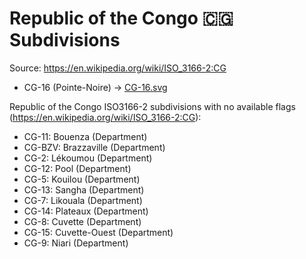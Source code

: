 # Republic of the Congo 🇨🇬 Subdivisions

Source: https://en.wikipedia.org/wiki/ISO_3166-2:CG

* CG-16 (Pointe-Noire) -> [CG-16.svg](https://github.com/amckenna41/iso3166-flag-icons/blob/main/iso3166-2-icons/CG/CG-16.svg)

Republic of the Congo ISO3166-2 subdivisions with no available flags (https://en.wikipedia.org/wiki/ISO_3166-2:CG):

* CG-11: Bouenza (Department)
* CG-BZV: Brazzaville (Department)
* CG-2: Lékoumou (Department)
* CG-12: Pool (Department)
* CG-5: Kouilou (Department)
* CG-13: Sangha (Department)
* CG-7: Likouala (Department)
* CG-14: Plateaux (Department)
* CG-8: Cuvette (Department)
* CG-15: Cuvette-Ouest (Department)
* CG-9: Niari (Department)